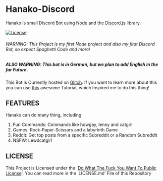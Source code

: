 # Hanako-Discord
Hanako is small Discord Bot using [Node](https://nodejs.org/) and the [Discord.js](https://discord.js.org) library.

[![License](https://img.shields.io/github/license/Fisch03/FischisDiscordBot.svg)](https://github.com/Fisch03/FischisDiscordBot/blob/master/LICENSE.md)

###### WARNING: This Project is my first Node project and also my first Discord Bot, so expect Spaghetti Code and more!

##### ALSO WARNING: This bot is in German, but we plan to add English in the far Future.

This Bot is Currently hosted on [Glitch](https://glitch.com/). If you want to learn more about this you can use [this](https://anidiots.guide/other-guides/hosting-on-glitch) awesome Tutorial, which 
Inspired me to do this thing!

## FEATURES
Hanako can do many thing, including
1. Fun Commands: Commands like howgay, lenny and catgirl
2. Games: Rock-Paper-Scissors and a labyrinth Game
3. Reddit: Get top posts from a specific Subreddit or a Random Subreddit
4. NSFW: Lewdcatgirl

## LICENSE

This Project is Licensed under the '[Do What The Fuck You Want To Public License](http://www.wtfpl.net/)'. You can read more in the 'LICENSE.md' File of this Repository
